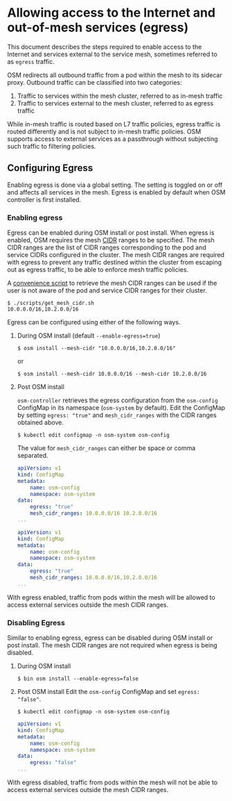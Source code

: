 # Allowing access to the Internet and out-of-mesh services (egress)

This document describes the steps required to enable access to the Internet and services external to the service mesh, sometimes referred to as `egress` traffic.

OSM redirects all outbound traffic from a pod within the mesh to its sidecar proxy. Outbound traffic can be classified into two categories:

1. Traffic to services within the mesh cluster, referred to as in-mesh traffic
2. Traffic to services external to the mesh cluster, referred to as egress traffic

While in-mesh traffic is routed based on L7 traffic policies, egress traffic is routed differently and is not subject to in-mesh traffic policies. OSM supports access to external services as a passthrough without subjecting such traffic to filtering policies.


## Configuring Egress

Enabling egress is done via a global setting. The setting is toggled on or off and affects all services in the mesh. Egress is enabled by default when OSM controller is first installed.

### Enabling egress
Egress can be enabled during OSM install or post install. When egress is enabled, OSM requires the mesh [CIDR](https://en.wikipedia.org/wiki/Classless_Inter-Domain_Routing) ranges to be specified. The mesh CIDR ranges are the list of CIDR ranges corresponding to the pod and service CIDRs configured in the cluster. The mesh CIDR ranges are required with egress to prevent any traffic destined within the cluster from escaping out as egress traffic, to be able to enforce mesh traffic policies.

A [convenience script](https://github.com/openservicemesh/osm/blob/main/scripts/get_mesh_cidr.sh) to retrieve the mesh CIDR ranges can be used if the user is not aware of the pod and service CIDR ranges for their cluster.
```shell
$ ./scripts/get_mesh_cidr.sh
10.0.0.0/16,10.2.0.0/16
```

Egress can be configured using either of the following ways.
1. During OSM install (default `--enable-egress=true`)
	```shell
	$ osm install --mesh-cidr "10.0.0.0/16,10.2.0.0/16"
	```
	or
	```shell
	$ osm install --mesh-cidr 10.0.0.0/16 --mesh-cidr 10.2.0.0/16
	```

2. Post OSM install

	`osm-controller` retrieves the egress configuration from the `osm-config` ConfigMap in its namespace (`osm-system` by default). Edit the ConfigMap by setting `egress: "true"` and `mesh_cidr_ranges` with the CIDR ranges obtained above.
	```shell
	$ kubectl edit configmap -n osm-system osm-config
	```
	The value for `mesh_cidr_ranges` can either be space or comma separated.
    ```yaml
    apiVersion: v1
    kind: ConfigMap
    metadata:
        name: osm-config
        namespace: osm-system
    data:
        egress: "true"
        mesh_cidr_ranges: 10.0.0.0/16 10.2.0.0/16
    ...
    ```
    ```yaml
    apiVersion: v1
    kind: ConfigMap
    metadata:
        name: osm-config
        namespace: osm-system
    data:
        egress: "true"
        mesh_cidr_ranges: 10.0.0.0/16,10.2.0.0/16
    ...
	```

With egress enabled, traffic from pods within the mesh will be allowed to access external services outside the mesh CIDR ranges.

### Disabling Egress

Similar to enabling egress, egress can be disabled during OSM install or post install. The mesh CIDR ranges are not required when egress is being disabled.

1. During OSM install
	```shell
	$ bin osm install --enable-egress=false
	```

2. Post OSM install
	Edit the `osm-config` ConfigMap and set `egress: "false"`.
	```shell
	$ kubectl edit configmap -n osm-system osm-config
    ```
    ```yaml
    apiVersion: v1
    kind: ConfigMap
    metadata:
        name: osm-config
        namespace: osm-system
    data:
        egress: "false"
    ...
    ```

With egress disabled, traffic from pods within the mesh will not be able to access external services outside the mesh CIDR ranges.
